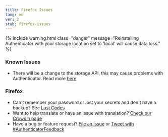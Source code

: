 ```yaml
---
title: Firefox Issues
lang: en
ver: 2
stub: firefox-issues
---
```

{% include warning.html class="danger" message="Reinstalling Authenticator with your storage location set to 'local' will cause data loss." %}

### Known Issues

- There will be a change to the storage API, this may cause problems with Authenticator. Read more [here](https://blog.mozilla.org/addons/2018/08/03/new-backend-for-storage-local-api/)

### Firefox

- Can't remember your password or lost your secrets and don't have a backup? See [Lost Codes](lost-codes)
- Want to help translate or have an issue with translation? [Check our Crowdin page](https://crowdin.com/project/authenticator-firefox)
- Have a bug or feature request? [File an issue](https://github.com/Authenticator-Extension/Authenticator/issues/new/choose) or [Tweet with #AuthenticatorFeedback](https://twitter.com/intent/tweet?hashtags=AuthenticatorFeedback)